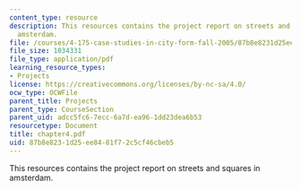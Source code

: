 ```yaml
---
content_type: resource
description: This resources contains the project report on streets and squares in
  amsterdam.
file: /courses/4-175-case-studies-in-city-form-fall-2005/87b8e8231d25ee8481f72c5cf46cbeb5_chapter4.pdf
file_size: 1034331
file_type: application/pdf
learning_resource_types:
- Projects
license: https://creativecommons.org/licenses/by-nc-sa/4.0/
ocw_type: OCWFile
parent_title: Projects
parent_type: CourseSection
parent_uid: adcc5fc6-7ecc-6a7d-ea96-1dd23dea6b53
resourcetype: Document
title: chapter4.pdf
uid: 87b8e823-1d25-ee84-81f7-2c5cf46cbeb5
---
```

This resources contains the project report on streets and squares in amsterdam.